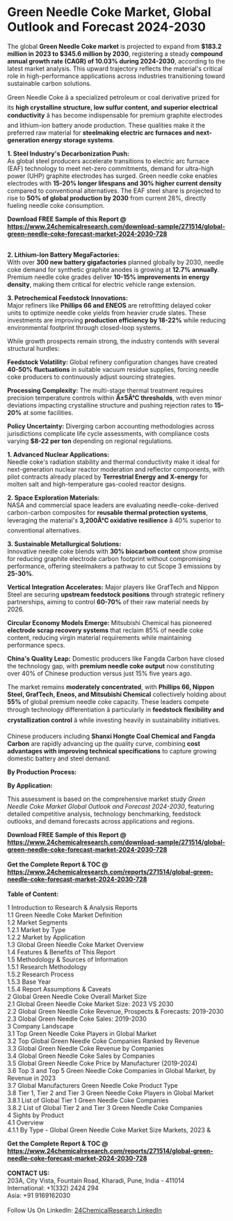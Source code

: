 <h1>Green Needle Coke Market, Global Outlook and Forecast 2024-2030</h1><p>The global <strong>Green Needle Coke market</strong> is projected to expand from <strong>$183.2 million in 2023 to $345.6 million by 2030</strong>, registering a steady <strong>compound annual growth rate (CAGR) of 10.03% during 2024-2030</strong>, according to the latest market analysis. This upward trajectory reflects the material's critical role in high-performance applications across industries transitioning toward sustainable carbon solutions.</p><p>Green Needle Coke â a specialized petroleum or coal derivative prized for its <strong>high crystalline structure, low sulfur content, and superior electrical conductivity</strong> â has become indispensable for premium graphite electrodes and lithium-ion battery anode production. These qualities make it the preferred raw material for <strong>steelmaking electric arc furnaces and next-generation energy storage systems</strong>.</p><p><strong>1. Steel Industry's Decarbonization Push:</strong><br>
As global steel producers accelerate transitions to electric arc furnace (EAF) technology to meet net-zero commitments, demand for ultra-high power (UHP) graphite electrodes has surged. Green needle coke enables electrodes with <strong>15-20% longer lifespans and 30% higher current density</strong> compared to conventional alternatives. The EAF steel share is projected to rise to <strong>50% of global production by 2030</strong> from current 28%, directly fueling needle coke consumption.</p><div><b>Download FREE Sample of this Report @ 
            <a href="https://www.24chemicalresearch.com/download-sample/271514/global-green-needle-coke-forecast-market-2024-2030-728">
            https://www.24chemicalresearch.com/download-sample/271514/global-green-needle-coke-forecast-market-2024-2030-728</a></b></div><br><p><strong>2. Lithium-Ion Battery MegaFactories:</strong><br>
With over <strong>300 new battery gigafactories</strong> planned globally by 2030, needle coke demand for synthetic graphite anodes is growing at <strong>12.7% annually</strong>. Premium needle coke grades deliver <strong>10-15% improvements in energy density</strong>, making them critical for electric vehicle range extension.</p><p><strong>3. Petrochemical Feedstock Innovations:</strong><br>
Major refiners like <strong>Phillips 66 and ENEOS</strong> are retrofitting delayed coker units to optimize needle coke yields from heavier crude slates. These investments are improving <strong>production efficiency by 18-22%</strong> while reducing environmental footprint through closed-loop systems.</p><p>While growth prospects remain strong, the industry contends with several structural hurdles:</p><p><strong>Feedstock Volatility:</strong> Global refinery configuration changes have created <strong>40-50% fluctuations</strong> in suitable vacuum residue supplies, forcing needle coke producers to continuously adjust sourcing strategies.</p><p><strong>Processing Complexity:</strong> The multi-stage thermal treatment requires precision temperature controls within <strong>Â±5Â°C thresholds</strong>, with even minor deviations impacting crystalline structure and pushing rejection rates to <strong>15-20%</strong> at some facilities.</p><p><strong>Policy Uncertainty:</strong> Diverging carbon accounting methodologies across jurisdictions complicate life cycle assessments, with compliance costs varying <strong>$8-22 per ton</strong> depending on regional regulations.</p><p><strong>1. Advanced Nuclear Applications:</strong><br>
Needle coke's radiation stability and thermal conductivity make it ideal for next-generation nuclear reactor moderation and reflector components, with pilot contracts already placed by <strong>Terrestrial Energy and X-energy</strong> for molten salt and high-temperature gas-cooled reactor designs.</p><p><strong>2. Space Exploration Materials:</strong><br>
NASA and commercial space leaders are evaluating needle-coke-derived carbon-carbon composites for <strong>reusable thermal protection systems</strong>, leveraging the material's <strong>3,200Â°C oxidative resilience</strong> â 40% superior to conventional alternatives.</p><p><strong>3. Sustainable Metallurgical Solutions:</strong><br>
Innovative needle coke blends with <strong>30% biocarbon content</strong> show promise for reducing graphite electrode carbon footprint without compromising performance, offering steelmakers a pathway to cut Scope 3 emissions by <strong>25-30%</strong>.</p><p><strong>Vertical Integration Accelerates:</strong> Major players like GrafTech and Nippon Steel are securing <strong>upstream feedstock positions</strong> through strategic refinery partnerships, aiming to control <strong>60-70%</strong> of their raw material needs by 2026.</p><p><strong>Circular Economy Models Emerge:</strong> Mitsubishi Chemical has pioneered <strong>electrode scrap recovery systems</strong> that reclaim 85% of needle coke content, reducing virgin material requirements while maintaining performance specs.</p><p><strong>China's Quality Leap:</strong> Domestic producers like Fangda Carbon have closed the technology gap, with <strong>premium needle coke output</strong> now constituting over 40% of Chinese production versus just 15% five years ago.</p><p>The market remains <strong>moderately concentrated</strong>, with <strong>Phillips 66, Nippon Steel, GrafTech, Eneos, and Mitsubishi Chemical</strong> collectively holding about <strong>55%</strong> of global premium needle coke capacity. These leaders compete through technology differentiation â particularly in <strong>feedstock flexibility and crystallization control</strong> â while investing heavily in sustainability initiatives.</p><p>Chinese producers including <strong>Shanxi Hongte Coal Chemical and Fangda Carbon</strong> are rapidly advancing up the quality curve, combining <strong>cost advantages with improving technical specifications</strong> to capture growing domestic battery and steel demand.</p><p><strong>By Production Process:</strong></p><p><strong>By Application:</strong></p><p>This assessment is based on the comprehensive market study <em>Green Needle Coke Market Global Outlook and Forecast 2024-2030</em>, featuring detailed competitive analysis, technology benchmarking, feedstock outlooks, and demand forecasts across applications and regions.</p><div><b>Download FREE Sample of this Report @ 
            <a href="https://www.24chemicalresearch.com/download-sample/271514/global-green-needle-coke-forecast-market-2024-2030-728">
            https://www.24chemicalresearch.com/download-sample/271514/global-green-needle-coke-forecast-market-2024-2030-728</a></b></div><br><div><b>Get the Complete Report & TOC @ 
            <a href="https://www.24chemicalresearch.com/reports/271514/global-green-needle-coke-forecast-market-2024-2030-728">
            https://www.24chemicalresearch.com/reports/271514/global-green-needle-coke-forecast-market-2024-2030-728</a></b></div><br>
            <b>Table of Content:</b><p>1 Introduction to Research & Analysis Reports<br />
    1.1 Green Needle Coke Market Definition<br />
    1.2 Market Segments<br />
        1.2.1 Market by Type<br />
        1.2.2 Market by Application<br />
    1.3 Global Green Needle Coke Market Overview<br />
    1.4 Features & Benefits of This Report<br />
    1.5 Methodology & Sources of Information<br />
        1.5.1 Research Methodology<br />
        1.5.2 Research Process<br />
        1.5.3 Base Year<br />
        1.5.4 Report Assumptions & Caveats<br />
2 Global Green Needle Coke Overall Market Size<br />
    2.1 Global Green Needle Coke Market Size: 2023 VS 2030<br />
    2.2 Global Green Needle Coke Revenue, Prospects & Forecasts: 2019-2030<br />
    2.3 Global Green Needle Coke Sales: 2019-2030<br />
3 Company Landscape<br />
    3.1 Top Green Needle Coke Players in Global Market<br />
    3.2 Top Global Green Needle Coke Companies Ranked by Revenue<br />
    3.3 Global Green Needle Coke Revenue by Companies<br />
    3.4 Global Green Needle Coke Sales by Companies<br />
    3.5 Global Green Needle Coke Price by Manufacturer (2019-2024)<br />
    3.6 Top 3 and Top 5 Green Needle Coke Companies in Global Market, by Revenue in 2023<br />
    3.7 Global Manufacturers Green Needle Coke Product Type<br />
    3.8 Tier 1, Tier 2 and Tier 3 Green Needle Coke Players in Global Market<br />
        3.8.1 List of Global Tier 1 Green Needle Coke Companies<br />
        3.8.2 List of Global Tier 2 and Tier 3 Green Needle Coke Companies<br />
4 Sights by Product<br />
    4.1 Overview<br />
        4.1.1 By Type - Global Green Needle Coke Market Size Markets, 2023 &</p><div><b>Get the Complete Report & TOC @ 
            <a href="https://www.24chemicalresearch.com/reports/271514/global-green-needle-coke-forecast-market-2024-2030-728">
            https://www.24chemicalresearch.com/reports/271514/global-green-needle-coke-forecast-market-2024-2030-728</a></b></div><br><b>CONTACT US:</b><br>
            203A, City Vista, Fountain Road, Kharadi, Pune, India - 411014<br>
            International: +1(332) 2424 294<br>
            Asia: +91 9169162030 <br><br>
            Follow Us On LinkedIn: <a href="https://www.linkedin.com/company/24chemicalresearch/">24ChemicalResearch LinkedIn</a>
